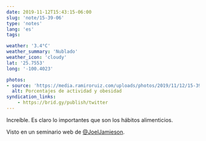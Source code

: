 ```yaml
---
date: 2019-11-12T15:43:15-06:00
slug: 'note/15-39-06'
type: 'notes'
lang: 'es'
tags:

weather: '3.4°C'
weather_summary: 'Nublado'
weather_icon: 'cloudy'
lat: '25.7553'
long: '-100.4023'

photos:
- source: 'https://media.ramiroruiz.com/uploads/photos/2019/11/12/15-39-06/activity-and-obesity-percentages.jpeg'
  alt: Porcentajes de actividad y obesidad
syndication_links:
    - https://brid.gy/publish/twitter
---
```

Increíble. Es claro lo importantes que son los hábitos alimenticios. 

Visto en un seminario web de <a href="https://twitter.com/@JoelJamieson">@JoelJamieson</a>.